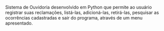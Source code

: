 Sistema de Ouvidoria desenvolvido em Python que permite ao usuário registrar suas reclamações, listá-las, adicioná-las, retirá-las, pesquisar as ocorrências cadastradas e sair do programa, através de um menu apresentado.
